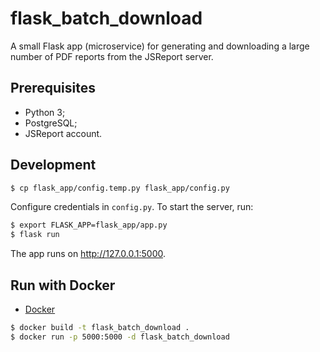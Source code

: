 # flask_batch_download

A small Flask app (microservice) for generating and downloading a large number of PDF reports from the JSReport server.

## Prerequisites
* Python 3;
* PostgreSQL;
* JSReport account.

## Development
```sh
$ cp flask_app/config.temp.py flask_app/config.py
```
Configure credentials in ```config.py```. To start the server, run:
```sh
$ export FLASK_APP=flask_app/app.py
$ flask run
```
The app runs on http://127.0.0.1:5000.

## Run with Docker
* [Docker](https://docs.docker.com/)

```sh
$ docker build -t flask_batch_download .
$ docker run -p 5000:5000 -d flask_batch_download
```
